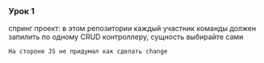 ### Урок 1

спринг проект:
в этом репозитории каждый участник команды должен запилить по одному CRUD контроллеру, сущность выбирайте сами


`На стороне JS не придумал как сделать change`